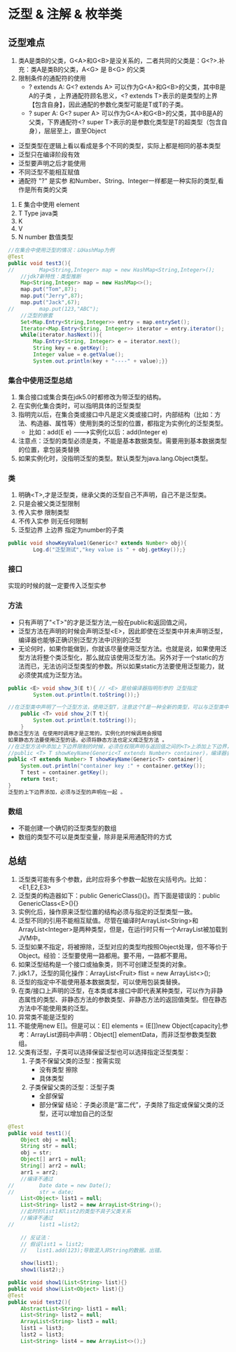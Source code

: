 # 泛型 & 注解 & 枚举类

## 泛型难点

1. 类A是类B的父类，G\<A>和G\<B>是没关系的，二者共同的父类是：G<?>.补充：类A是类B的父类，A\<G> 是 B\<G> 的父类
2. 限制条件的通配符的使用
   - ? extends A: G<? extends A> 可以作为G\<A>和G\<B>的父类，其中B是A的子类 ，上界通配符顾名思义，<? extends T>表示的是类型的上界【包含自身】，因此通配的参数化类型可能是T或T的子类。
   - ? super A: G<? super A> 可以作为G\<A>和G\<B>的父类，其中B是A的父类，下界通配符<? super T>表示的是参数化类型是T的超类型（包含自身），层层至上，直至Object

- 泛型类型在逻辑上看以看成是多个不同的类型，实际上都是相同的基本类型
- 泛型只在编译阶段有效
- 泛型要声明之后才能使用
- 不同泛型不能相互赋值
- 通配符 "?" 是实参 和Number、String、Integer一样都是一种实际的类型,看作是所有类的父类

1. E  集合中使用 element
1. T Type java类
1. K
1. V
1. N number 数值类型

```java
//在集合中使用泛型的情况：以HashMap为例
@Test
public void test3(){
//        Map<String,Integer> map = new HashMap<String,Integer>();
    //jdk7新特性：类型推断
    Map<String,Integer> map = new HashMap<>();
    map.put("Tom",87);
    map.put("Jerry",87);
    map.put("Jack",67);
//        map.put(123,"ABC");
    //泛型的嵌套
    Set<Map.Entry<String,Integer>> entry = map.entrySet();
    Iterator<Map.Entry<String, Integer>> iterator = entry.iterator();
    while(iterator.hasNext()){
        Map.Entry<String, Integer> e = iterator.next();
        String key = e.getKey();
        Integer value = e.getValue();
        System.out.println(key + "----" + value);}}
```

### 集合中使用泛型总结

1. 集合接口或集合类在jdk5.0时都修改为带泛型的结构。
2. 在实例化集合类时，可以指明具体的泛型类型
3. 指明完以后，在集合类或接口中凡是定义类或接口时，内部结构（比如：方法、构造器、属性等）使用到类的泛型的位置，都指定为实例化的泛型类型。
   - 比如：add(E e)  --->实例化以后：add(Integer e)
4. 注意点：泛型的类型必须是类，不能是基本数据类型。需要用到基本数据类型的位置，拿包装类替换
5. 如果实例化时，没指明泛型的类型。默认类型为java.lang.Object类型。

### 类

1. 明确\<T>,才是泛型类，继承父类的泛型自己不声明，自己不是泛型类。
1. 只是会被父类泛型限制
1. 传入实参 限制类型
1. 不传入实参 则无任何限制
1. 泛型边界 上边界  指定为number的子类

```java
public void showKeyValue1(Generic<? extends Number> obj){
        Log.d("泛型测试","key value is " + obj.getKey());}
```

### 接口

实现的时候的就一定要传入泛型实参

### 方法

- 只有声明了"\<T>"的才是泛型方法,一般在public和返回值之间，
- 泛型方法在声明的时候会声明泛型\<E>，因此即使在泛型类中并未声明泛型，编译器也能够正确识别泛型方法中识别的泛型
- 无论何时，如果你能做到，你就该尽量使用泛型方法。也就是说，如果使用泛型方法将整个类泛型化，那么就应该使用泛型方法。另外对于一个static的方法而已，无法访问泛型类型的参数。所以如果static方法要使用泛型能力，就必须使其成为泛型方法。

```java
public <E> void show_3(E t){ // <E> 是给编译器指明形参的 泛型指定
        System.out.println(t.toString());}

//在泛型类中声明了一个泛型方法，使用泛型T，注意这个T是一种全新的类型，可以与泛型类中声明的T不是同一种类型。
    public <T> void show_2(T t){
        System.out.println(t.toString());
    }
静态泛型方法 在使用时调用才是正常的，实例化的时候调用会报错
如果静态方法要使用泛型的话，必须将静态方法也定义成泛型方法 。
//在泛型方法中添加上下边界限制的时候，必须在权限声明与返回值之间的<T>上添加上下边界，即在泛型声明的时候添加
//public <T> T showKeyName(Generic<T extends Number> container)，编译器会报错："Unexpected bound"
public <T extends Number> T showKeyName(Generic<T> container){
    System.out.println("container key :" + container.getKey());
    T test = container.getKey();
    return test;
}
泛型的上下边界添加，必须与泛型的声明在一起 。
```

### 数组

- 不能创建一个确切的泛型类型的数组
- 数组的类型不可以是类型变量，除非是采用通配符的方式

## 总结

1. 泛型类可能有多个参数，此时应将多个参数一起放在尖括号内。比如：<E1,E2,E3>
2. 泛型类的构造器如下：public GenericClass(){}。而下面是错误的：public GenericClass\<E>(){}
3. 实例化后，操作原来泛型位置的结构必须与指定的泛型类型一致。
4. 泛型不同的引用不能相互赋值。尽管在编译时ArrayList\<String>和ArrayList\<Integer>是两种类型，但是，在运行时只有一个ArrayList被加载到JVM中。
5. 泛型如果不指定，将被擦除，泛型对应的类型均按照Object处理，但不等价于Object。经验：泛型要使用一路都用。要不用，一路都不要用。
6. 如果泛型结构是一个接口或抽象类，则不可创建泛型类的对象。
7. jdk1.7，泛型的简化操作：ArrayList\<Fruit> flist = new ArrayList<>();
8. 泛型的指定中不能使用基本数据类型，可以使用包装类替换。
9. 在类/接口上声明的泛型，在本类或本接口中即代表某种类型，可以作为非静态属性的类型、非静态方法的参数类型、非静态方法的返回值类型。但在静态方法中不能使用类的泛型。
10. 异常类不能是泛型的
11. 不能使用new E[]。但是可以：E[] elements = (E[])new Object[capacity];参考：ArrayList源码中声明：Object[] elementData，而非泛型参数类型数组。
12. 父类有泛型，子类可以选择保留泛型也可以选择指定泛型类型：
    1. 子类不保留父类的泛型：按需实现
       - 没有类型 擦除
       - 具体类型
    1. 子类保留父类的泛型：泛型子类
       - 全部保留
       - 部分保留
结论：子类必须是“富二代”，子类除了指定或保留父类的泛型，还可以增加自己的泛型

```java
@Test
public void test1(){
    Object obj = null;
    String str = null;
    obj = str;
    Object[] arr1 = null;
    String[] arr2 = null;
    arr1 = arr2;
    //编译不通过
//        Date date = new Date();
//        str = date;
    List<Object> list1 = null;
    List<String> list2 = new ArrayList<String>();
    //此时的list1和list2的类型不具子父类关系
    //编译不通过
//        list1 =list2;
    
    // 反证法：
    // 假设list1 = list2;
    //   list1.add(123);导致混入非String的数据。出错。

    show(list1);
    show1(list2);}

public void show1(List<String> list){}
public void show(List<Object> list){}
@Test
public void test2(){
    AbstractList<String> list1 = null;
    List<String> list2 = null;
    ArrayList<String> list3 = null;
    list1 = list3;
    list2 = list3;
    List<String> list4 = new ArrayList<>();}
```
